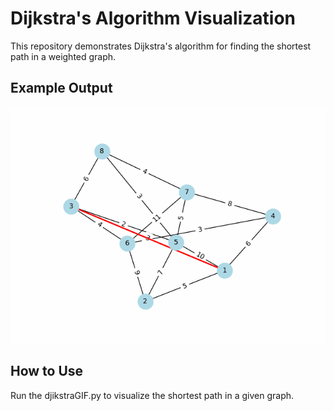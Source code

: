 # Dijkstra's Algorithm Visualization

This repository demonstrates Dijkstra's algorithm for finding the shortest path in a weighted graph.

## Example Output

![Graph Animation](shortest_path.gif)

## How to Use
Run the djikstraGIF.py to visualize the shortest path in a given graph.
